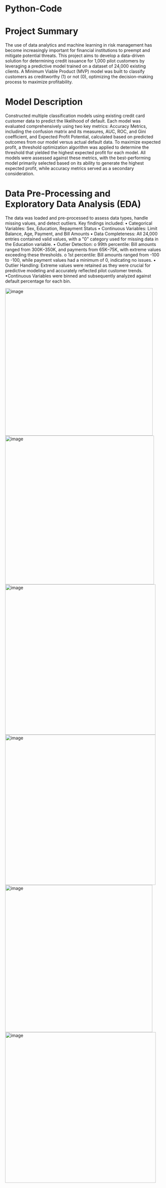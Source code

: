 # Python-Code
# Project Summary 
The use of data analytics and machine learning in risk management has become increasingly important for financial institutions to preempt and mitigate potential threats. This project aims to develop a data-driven solution for determining credit issuance for 1,000 pilot customers by leveraging a predictive model trained on a dataset of 24,000 existing clients. A Minimum Viable Product (MVP) model was built to classify customers as creditworthy (1) or not (0), optimizing the decision-making process to maximize profitability.
 

# Model Description
Constructed multiple classification models using existing credit card customer data to predict the likelihood of default. Each model was evaluated comprehensively using two key metrics: Accuracy Metrics, including the confusion matrix and its measures, AUC, ROC, and Gini coefficient, and Expected Profit Potential, calculated based on predicted outcomes from our model versus actual default data. To maximize expected profit, a threshold optimization algorithm was applied to determine the threshold that yielded the highest expected profit for each model. All models were assessed against these metrics, with the best-performing model primarily selected based on its ability to generate the highest expected profit, while accuracy metrics served as a secondary consideration.
 
# Data Pre-Processing and Exploratory Data Analysis (EDA)
The data was loaded and pre-processed to assess data types, handle missing values, and detect outliers. Key findings included:
•	Categorical Variables: Sex, Education, Repayment Status
•	Continuous Variables: Limit Balance, Age, Payment, and Bill Amounts
•	Data Completeness: All 24,000 entries contained valid values, with a "0" category used for missing data in the Education variable.
•	Outlier Detection:
o	99th percentile: Bill amounts ranged from 300K–350K, and payments from 65K–75K, with extreme values exceeding these thresholds.
o	1st percentile: Bill amounts ranged from -100 to -100, while payment values had a minimum of 0, indicating no issues.
•	Outlier Handling: Extreme values were retained as they were crucial for predictive modeling and accurately reflected pilot customer trends.
•Continuous Variables were binned and subsequently analyzed against default percentage for each bin.

<img width="476" alt="image" src="https://github.com/user-attachments/assets/c25e6465-5631-47a5-85ec-788df17156d3" />
<img width="480" alt="image" src="https://github.com/user-attachments/assets/c6571d89-453b-4d45-b6be-3531ac645d1b" />


<img width="485" alt="image" src="https://github.com/user-attachments/assets/17137c26-a570-42f1-aee9-25b28de7b8af" />
<img width="485" alt="image" src="https://github.com/user-attachments/assets/6f6f09de-eec4-482c-b39c-c5e91b985b9c" />


<img width="475" alt="image" src="https://github.com/user-attachments/assets/99f685a7-4b53-4542-967d-88e1507b181c" />
<img width="486" alt="image" src="https://github.com/user-attachments/assets/0551724b-cfb7-49e5-9c7a-4e500d4d2b15" />











